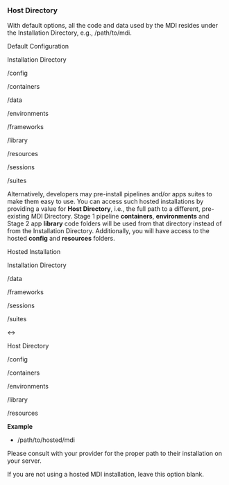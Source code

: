 ### Host Directory

With default options, all the code and data used by the MDI 
resides under the Installation Directory, e.g., /path/to/mdi.

<div class="entityBox outerBox">
    <p class='entityBoxLabel'>Default Configuration</p>
    <div class="entityBox inlineBox">
        <p class='entityBoxLabel'>Installation Directory</p>
        <p>/config</p>
        <p>/containers</p>
        <p>/data</p>
        <p>/environments</p>
        <p>/frameworks</p>
        <p>/library</p>
        <p>/resources</p>
        <p>/sessions</p>
        <p>/suites</p>
    </div>
</div>

Alternatively, developers may pre-install 
pipelines and/or apps suites to make them easy to use. 
You can access such hosted installations by providing a value for **Host Directory**, 
i.e., the full path to a different, pre-existing MDI Directory.
Stage 1 pipeline **containers**, **environments** and 
Stage 2 app **library** code folders will be used from that directory 
instead of from the Installation Directory.
Additionally, you will have access to the hosted **config** and **resources**
folders.

<div class="entityBox outerBox">
    <p class='entityBoxLabel'>Hosted Installation</p>
    <div class="entityBox inlineBox">
        <p class='entityBoxLabel'>Installation Directory</p>
        <p>/data</p>
        <p>/frameworks</p>
        <p>/sessions</p>
        <p>/suites</p>
    </div>
    <div class="diagramArrow">&harr;</div>
    <div class="entityBox inlineBox">
        <p class='entityBoxLabel'>Host Directory</p>
        <p>/config</p>
        <p>/containers</p>
        <p>/environments</p>
        <p>/library</p>
        <p>/resources</p>
    </div>
</div>

**Example**
- /path/to/hosted/mdi

Please consult with your provider for the proper path
to their installation on your server.

If you are not using a hosted MDI installation, leave this option blank.
